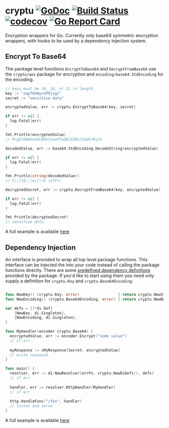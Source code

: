 # cryptu [![GoDoc](https://godoc.org/github.com/clavoie/cryptu?status.svg)](http://godoc.org/github.com/clavoie/cryptu) [![Build Status](https://travis-ci.org/clavoie/cryptu.svg?branch=master)](https://travis-ci.org/clavoie/cryptu) [![codecov](https://codecov.io/gh/clavoie/cryptu/branch/master/graph/badge.svg)](https://codecov.io/gh/clavoie/cryptu) [![Go Report Card](https://goreportcard.com/badge/github.com/clavoie/cryptu)](https://goreportcard.com/report/github.com/clavoie/cryptu)

Encryption wrappers for Go. Currently only base64 symmetric encryption wrappers, with hooks to be used by a dependency injection system.

## Encrypt To Base64

The package level functions `EncryptToBase64` and `DecryptFromBase64` use the `crypto/aes` package for encryption and `encoding/base64.StdEncoding` for the encoding. 

```go
// keys must be 16, 24, or 32 in length
key := "zqpf8VWyrUP9j1gC"
secret := "sensitive data"

encryptedValue, err := cryptu.EncryptToBase64(key, secret)

if err != nil {
  log.Fatal(err)
}

fmt.Println(encryptedValue)
// R+gUlOWekeVALBOntneoP7wQK2IOBiC3ddS+Rj2x

decodedValue, err := base64.StdEncoding.DecodeString(encryptedValue)

if err != nil {
  log.Fatal(err)
}

fmt.Println(string(decodedValue)) 
// G¦¦?¦@,¦¦w¦?¦+b ¦u?F=¦

decryptedSecret, err := cryptu.DecryptFromBase64(key, encryptedValue)

if err != nil {
  log.Fatal(err)
}

fmt.Println(decryptedSecret)
// sensitive data
```
A full example is available [here](https://godoc.org/github.com/clavoie/cryptu#example-EncryptToBase64)

## Dependency Injection

An interface is provided to wrap all top level package functions. This interface can be injected the into your code instead of calling the package functions directly. There are some [predefined dependency definitions](https://github.com/clavoie/cryptu/blob/master/di.go#L7) provided by the package. If you'd like to start using them you need only supply a definition for `cryptu.Key` and `cryptu.Base64Encoding`:

```go

func NewKey() (cryptu.Key, error)                 { return cryptu.NewStrKey(os.Getenv("MY_KEY")) }
func NewEncoding() (cryptu.Base64Encoding, error) { return cryptu.NewBase64Encoding(base64.StdEncoding) }

var defs = []*di.Def{
    {NewKey, di.Singleton},
    {NewEncoding, di.Singleton},
}

func MyHandler(encoder cryptu.Base64) {
  encryptedValue, err := encoder.Encrypt("some value")
  // if err
  
  myResponse := &MyResponse{Secret: encryptedValue}
  // write response
}

func main() {
  resolver, err := di.NewResolver(errFn, cryptu.NewDiDefs(), defs)
  // if err
  
  handler, err := resolver.HttpHandler(MyHandler)
  // if err
  
  http.HandleFunc("/foo", handler)
  // listen and serve
}
```

A full example is available [here](https://godoc.org/github.com/clavoie/cryptu#example-Base64)
